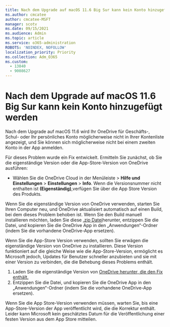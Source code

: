 ```yaml
---
title: Nach dem Upgrade auf macOS 11.6 Big Sur kann kein Konto hinzugefügt werden
ms.author: cmcatee
author: cmcatee-MSFT
manager: scotv
ms.date: 09/15/2021
ms.audience: Admin
ms.topic: article
ms.service: o365-administration
ROBOTS: 'NOINDEX, NOFOLLOW'
localization_priority: Priority
ms.collection: Adm_O365
ms.custom:
  - 13840
  - 9008627
---
```


# <a name="unable-to-add-an-account-after-upgrading-to-macos-116-big-sur"></a>Nach dem Upgrade auf macOS 11.6 Big Sur kann kein Konto hinzugefügt werden

Nach dem Upgrade auf macOS 11.6 wird Ihr OneDrive für Geschäfts-, Schul- oder Ihr persönliches Konto möglicherweise nicht in Ihrer Kontenliste angezeigt, und Sie können sich möglicherweise nicht bei einem zweiten Konto in der App anmelden.

Für dieses Problem wurde ein Fix entwickelt. Ermitteln Sie zunächst, ob Sie die eigenständige Version oder die App-Store-Version von OneDrive ausführen:

- Wählen Sie die OneDrive Cloud in der Menüleiste > **Hilfe und Einstellungen** > **Einstellungen** > **Info**. Wenn die Versionsnummer nicht enthalten ist **(Eigenständig)**,verfügen Sie über die App Store Version des Produkts.

Wenn Sie die eigenständige Version von OneDrive verwenden, starten Sie Ihren Computer neu, und OneDrive aktualisiert automatisch auf einen Build, bei dem dieses Problem behoben ist. Wenn Sie den Build manuell installieren möchten, laden Sie diese [.zip Datei](https://oneclient.sfx.ms/Mac/Prod/21.170.0822.0003/OneDrive.zip)herunter, entzippen Sie die Datei, und kopieren Sie die OneDrive App in den „Anwendungen“-Ordner (indem Sie die vorhandene OneDrive-App ersetzen).

Wenn Sie die App-Store Version verwenden, sollten Sie erwägen die eigenständige Version von OneDrive zu installieren. Diese Version funktioniert auf die gleiche Weise wie die App-Store-Version, ermöglicht es Microsoft jedoch, Updates für Benutzer schneller anzubieten und sie mit einer Version zu verbinden, die die Behebung dieses Problems enthält.

1. Laden Sie die eigenständige Version von [OneDrive herunter, die den Fix enthält.](https://oneclient.sfx.ms/Mac/Prod/21.170.0822.0003/OneDrive.zip)
2. Entzippen Sie die Datei, und kopieren Sie die OneDrive App in den „Anwendungen“-Ordner (indem Sie die vorhandene OneDrive-App ersetzen).

Wenn Sie die App Store-Version verwenden müssen, warten Sie, bis eine App-Store-Version der App veröffentlicht wird, die die Korrektur enthält. Leider kann Microsoft kein geschätztes Datum für die Veröffentlichung einer festen Version aus dem App Store mitteilen.


